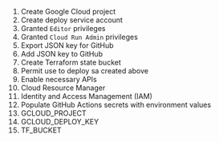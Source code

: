 1. Create Google Cloud project
1. Create deploy service account
  1. Granted `Editor` privileges
  1. Granted `Cloud Run Admin` privileges
  1. Export JSON key for GitHub
  1. Add JSON key to GitHub
1. Create Terraform state bucket
  1. Permit use to deploy sa created above
1. Enable necessary APIs
  1. Cloud Resource Manager
  1. Identity and Access Management (IAM)
1. Populate GitHub Actions secrets with environment values
  1. GCLOUD_PROJECT
  1. GCLOUD_DEPLOY_KEY
  1. TF_BUCKET

